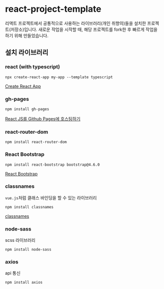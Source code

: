 # react-project-template

리액트 프로젝트에서 공통적으로 사용하는 라이브러리(개인 취향의)들을 설치한 프로젝트(저장소)입니다. 새로운 작업을 시작할 때, 해당 프로젝트를 fork한 후 빠르게 작업을 하기 위해 만들었습니다.

## 설치 라이브러리

### react (with typescript)

```
npx create-react-app my-app --template typescript
```

[Create React App](https://create-react-app.dev/docs/adding-typescript)

### gh-pages

```
npm install gh-pages
```

[React JS를 Github Pages에 호스팅하기](https://www.hohyeonmoon.com/blog/react-js-github-pages-deploy/)

### react-router-dom

```
npm install react-router-dom
```

### React Bootstrap

```
npm install react-bootstrap bootstrap@4.6.0
```

[React Bootstrap](https://react-bootstrap.github.io/)

### classnames

`vue.js`처럼 클래스 바인딩을 할 수 있는 라이브러리

```
npm install classnames
```

[classnames](https://github.com/JedWatson/classnames#readme)

### node-sass

scss 라이브러리

```
npm install node-sass
```

### axios

api 통신

```
npm install axios
```
